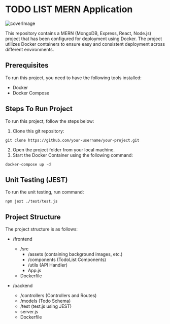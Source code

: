 # TODO LIST MERN Application

![coverImage](https://github.com/Faiq-Shahzad/TodoApp_MERN/assets/85623366/fa8eb3c7-ee1d-4c9c-a4c9-09fc11903aa0)

This repository contains a MERN (MongoDB, Express, React, Node.js) project that has been configured for deployment using Docker. The project utilizes Docker containers to ensure easy and consistent deployment across different environments.

## Prerequisites
To run this project, you need to have the following tools installed:

- Docker
- Docker Compose

## Steps To Run Project
To run this project, follow the steps below:

1. Clone this git repository:

```
git clone https://github.com/your-username/your-project.git
```
2. Open the project folder from your local machine.
3. Start the Docker Container using the following command:
```
docker-compose up -d
```

## Unit Testing (JEST)
To run the unit testing, run command:
```
npm jext ./test/test.js
```
## Project Structure
The project structure is as follows:

- /frontend
  - /src
    - /assets (containing background images, etc.)
    - /components (TodoList Components)
    - /utils (API Handler)
    - App.js
  - Dockerfile
  
- /backend
  - /controllers (Controllers and Routes)
  - /models (Todo Schema)
  - /test (test.js using JEST)
  - server.js
  - Dockerfile
